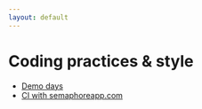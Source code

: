 ```yaml
---
layout: default
---
```


Coding practices & style
========================

* [Demo days](/index)
* [CI with semaphoreapp.com](/ci-semaphoreapp)
